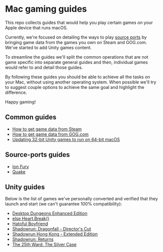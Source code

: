 Mac gaming guides
=================

This repo collects guides that would help you play certain games on your Apple device that runs macOS. 

Currently, we're focused on detailing the ways to play [source ports](https://en.wikipedia.org/wiki/Source_port) by bringing game data from the games you own on Steam and GOG.com. We've started to add Unity games content.

To streamline the guides we'll split the common operations that are not game specific into separate general guides and then, individual games would refer to and detail those guides.

By following these guides you should be able to achieve all the tasks on your Mac, without using another operating system. When possible we'll try to suggest couple options to achieve the same goal and highlight the difference.

Happy gaming!

## Common guides

- [How to get game data from Steam](common/steam.md)
- [How to get game data from GOG.com](common/gog.md)
- [Updating 32-bit Unity games to run on 64-bit macOS](common/unity-32-to-64.md)

## Source-ports guides

- [Ion Fury](games/ion_fury.md)
- [Quake](games/quake.md)

## Unity guides

Below is the list of games we've personally converted and verified that they launch and start (we can't guarantee 100% compatibility):

- [Desktop Dungeons Enhanced Edition](games/unity.md#desktop-dungeons-enhanced-edition)
- [else Heart.Break()](games/unity.md#else-heartbreak)
- [Hatoful Boyfriend](games/unity.md#hatoful-boyfriend)
- [Shadowrun: Dragonfall - Director's Cut](games/unity.md#shadowrun-dragonfall---directors-cut)
- [Shadowrun Hong Kong - Extended Edition](games/unity.md#shadowrun-hong-kong---extended-edition)
- [Shadowrun: Returns](games/unity.md#shadowrun-returns)
- [The 25th Ward: The Silver Case](games/unity.md#the-25th-ward-the-silver-case)
